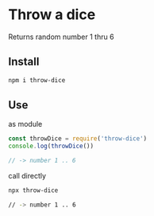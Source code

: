 # Throw a dice

Returns random number 1 thru 6

## Install

```bash
npm i throw-dice
```

## Use

as module

```javascript
const throwDice = require('throw-dice')
console.log(throwDice())

// -> number 1 .. 6
```

call directly
```bash
npx throw-dice

// -> number 1 .. 6
```
